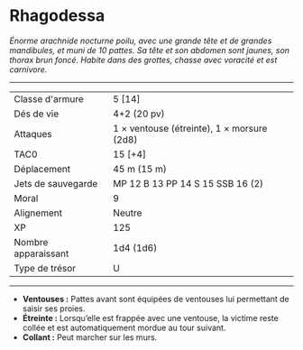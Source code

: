 # Rhagodessa


*Énorme arachnide nocturne poilu, avec une grande tête et de grandes
mandibules, et muni de 10 pattes. Sa tête et son abdomen sont jaunes,
son thorax brun foncé. Habite dans des grottes, chasse avec voracité et
est carnivore.*

-----

|                     |                                            |
| ------------------- | ------------------------------------------ |
| Classe d'armure     | 5 \[14\]                                   |
| Dés de vie          | 4+2 (20 pv)                                |
| Attaques            | 1 × ventouse (étreinte), 1 × morsure (2d8) |
| TAC0                | 15 \[+4\]                                  |
| Déplacement         | 45 m (15 m)                                |
| Jets de sauvegarde  | MP 12 B 13 PP 14 S 15 SSB 16 (2)           |
| Moral               | 9                                          |
| Alignement          | Neutre                                     |
| XP                  | 125                                        |
| Nombre apparaissant | 1d4 (1d6)                                  |
| Type de trésor      | U                                          |

-----

  - **Ventouses :** Pattes avant sont équipées de ventouses lui
    permettant de saisir ses proies.
  - **Étreinte :** Lorsqu’elle est frappée avec une ventouse, la victime
    reste collée et est automatiquement mordue au tour suivant.
  - **Collant :** Peut marcher sur les murs.
